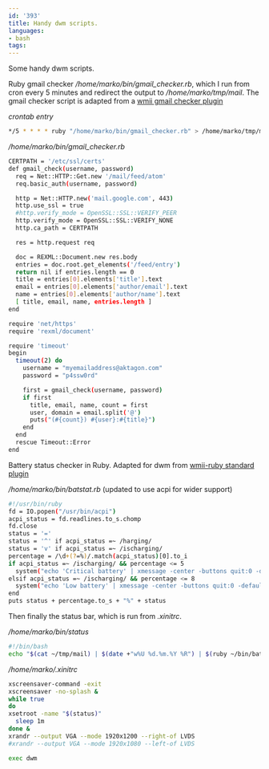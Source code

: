```yaml
---
id: '393'
title: Handy dwm scripts.
languages:
- bash
tags:
---
```

Some handy dwm scripts.

Ruby gmail checker */home/marko/bin/gmail\_checker.rb*, which I run from cron every 5 minutes and redirect the output to */home/marko/tmp/mail*. The gmail checker script is adapted from a [wmii gmail checker plugin](http://dmy999.com/src/gmail-check.rb)

*crontab entry*


```bash
*/5 * * * * ruby "/home/marko/bin/gmail_checker.rb" > /home/marko/tmp/mail
```
    

*/home/marko/bin/gmail\_checker.rb*


```bash
CERTPATH = '/etc/ssl/certs'
def gmail_check(username, password)
  req = Net::HTTP::Get.new '/mail/feed/atom'
  req.basic_auth(username, password)

  http = Net::HTTP.new('mail.google.com', 443)
  http.use_ssl = true
  #http.verify_mode = OpenSSL::SSL::VERIFY_PEER
  http.verify_mode = OpenSSL::SSL::VERIFY_NONE
  http.ca_path = CERTPATH

  res = http.request req

  doc = REXML::Document.new res.body
  entries = doc.root.get_elements('/feed/entry')
  return nil if entries.length == 0
  title = entries[0].elements['title'].text
  email = entries[0].elements['author/email'].text
  name = entries[0].elements['author/name'].text
  [ title, email, name, entries.length ]
end

require 'net/https'
require 'rexml/document'

require 'timeout'
begin
  timeout(2) do
    username = "myemailaddress@aktagon.com"
    password = "p4ssw0rd"

    first = gmail_check(username, password)
    if first
      title, email, name, count = first
      user, domain = email.split('@')
      puts("(#{count}) #{user}:#{title}")
    end
  end
  rescue Timeout::Error
end
```
    

Battery status checker in Ruby. Adapted for dwm from [wmii-ruby standard plugin](http://eigenclass.org/hiki/ruby-wmii+FAQ)

*/home/marko/bin/batstat.rb* (updated to use acpi for wider support)


```bash
#!/usr/bin/ruby
fd = IO.popen("/usr/bin/acpi")
acpi_status = fd.readlines.to_s.chomp
fd.close
status = '='
status = '^' if acpi_status =~ /harging/
status = 'v' if acpi_status =~ /ischarging/
percentage = /\d+(?=%)/.match(acpi_status)[0].to_i
if acpi_status =~ /ischarging/ && percentage <= 5
  system("echo 'Critical battery' | xmessage -center -buttons quit:0 -default quit -file - &")
elsif acpi_status =~ /ischarging/ && percentage <= 8
  system("echo 'Low battery' | xmessage -center -buttons quit:0 -default quit -file - &")
end
puts status + percentage.to_s + "%" + status
```
    

Then finally the status bar, which is run from *.xinitrc*.

*/home/marko/bin/status*


```bash
#!/bin/bash
echo "$(cat ~/tmp/mail) | $(date +"w%U %d.%m.%Y %R") | $(ruby ~/bin/batstat.rb)"
```
    

*/home/marko/.xinitrc*


```bash
xscreensaver-command -exit
xscreensaver -no-splash &
while true
do
xsetroot -name "$(status)"
  sleep 1m
done &
xrandr --output VGA --mode 1920x1200 --right-of LVDS
#xrandr --output VGA --mode 1920x1080 --left-of LVDS

exec dwm
```
    

